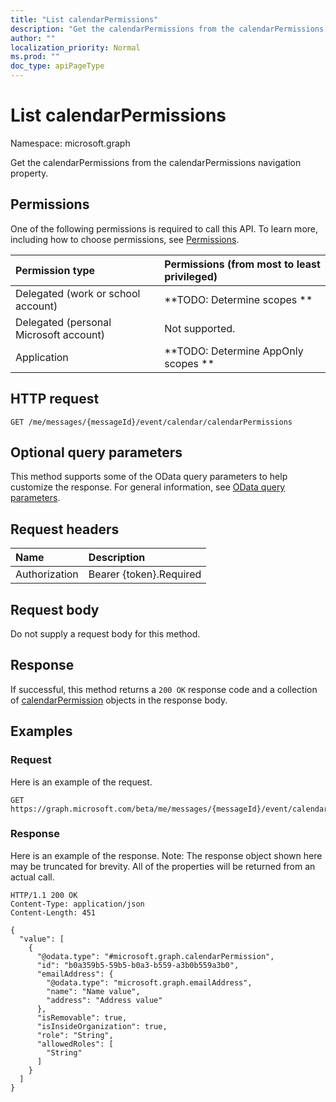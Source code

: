 ```yaml
---
title: "List calendarPermissions"
description: "Get the calendarPermissions from the calendarPermissions navigation property."
author: ""
localization_priority: Normal
ms.prod: ""
doc_type: apiPageType
---
```


# List calendarPermissions

Namespace: microsoft.graph

Get the calendarPermissions from the calendarPermissions navigation property.

## Permissions
One of the following permissions is required to call this API. To learn more, including how to choose permissions, see [Permissions](/concepts/permissions-reference.md).

|Permission type|Permissions (from most to least privileged)|
|:---|:---|
|Delegated (work or school account)|**TODO: Determine scopes **|
|Delegated (personal Microsoft account)|Not supported.|
|Application|**TODO: Determine AppOnly scopes **|

## HTTP request
<!-- {
  "blockType": "ignored"
}
-->
``` http
GET /me/messages/{messageId}/event/calendar/calendarPermissions
```

## Optional query parameters
This method supports some of the OData query parameters to help customize the response. For general information, see [OData query parameters](/graph/query-parameters).

## Request headers
|Name|Description|
|:---|:---|
|Authorization|Bearer {token}.Required|

## Request body
Do not supply a request body for this method.

## Response
If successful, this method returns a `200 OK` response code and a collection of [calendarPermission](../resources/calendarpermission.md) objects in the response body.

## Examples

### Request
Here is an example of the request.
<!-- {
  "blockType": "request",
  "name": "get_calendarpermission"
}
-->
``` http
GET https://graph.microsoft.com/beta/me/messages/{messageId}/event/calendar/calendarPermissions
```

### Response
Here is an example of the response. Note: The response object shown here may be truncated for brevity. All of the properties will be returned from an actual call.
<!-- {
  "blockType": "response",
  "truncated": true,
  "@odata.type": "collection(microsoft.graph.calendarpermission)"
}
-->
``` http
HTTP/1.1 200 OK
Content-Type: application/json
Content-Length: 451

{
  "value": [
    {
      "@odata.type": "#microsoft.graph.calendarPermission",
      "id": "b0a359b5-59b5-b0a3-b559-a3b0b559a3b0",
      "emailAddress": {
        "@odata.type": "microsoft.graph.emailAddress",
        "name": "Name value",
        "address": "Address value"
      },
      "isRemovable": true,
      "isInsideOrganization": true,
      "role": "String",
      "allowedRoles": [
        "String"
      ]
    }
  ]
}
```

